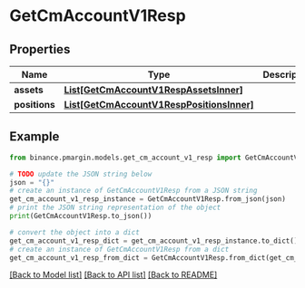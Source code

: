 # GetCmAccountV1Resp


## Properties

Name | Type | Description | Notes
------------ | ------------- | ------------- | -------------
**assets** | [**List[GetCmAccountV1RespAssetsInner]**](GetCmAccountV1RespAssetsInner.md) |  | [optional] 
**positions** | [**List[GetCmAccountV1RespPositionsInner]**](GetCmAccountV1RespPositionsInner.md) |  | [optional] 

## Example

```python
from binance.pmargin.models.get_cm_account_v1_resp import GetCmAccountV1Resp

# TODO update the JSON string below
json = "{}"
# create an instance of GetCmAccountV1Resp from a JSON string
get_cm_account_v1_resp_instance = GetCmAccountV1Resp.from_json(json)
# print the JSON string representation of the object
print(GetCmAccountV1Resp.to_json())

# convert the object into a dict
get_cm_account_v1_resp_dict = get_cm_account_v1_resp_instance.to_dict()
# create an instance of GetCmAccountV1Resp from a dict
get_cm_account_v1_resp_from_dict = GetCmAccountV1Resp.from_dict(get_cm_account_v1_resp_dict)
```
[[Back to Model list]](../README.md#documentation-for-models) [[Back to API list]](../README.md#documentation-for-api-endpoints) [[Back to README]](../README.md)


